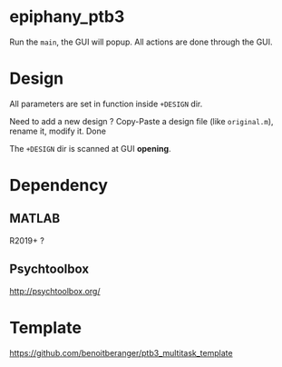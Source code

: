 # epiphany_ptb3
Run the `main`, the GUI will popup. All actions are done through the GUI.

# Design
All parameters are set in function inside `+DESIGN` dir.

Need to add a new design ? Copy-Paste a design file (like `original.m`), rename it, modify it. Done

The `+DESIGN` dir is scanned at GUI **opening**.

# Dependency

## MATLAB
R2019+ ?

## Psychtoolbox
http://psychtoolbox.org/

# Template
https://github.com/benoitberanger/ptb3_multitask_template
